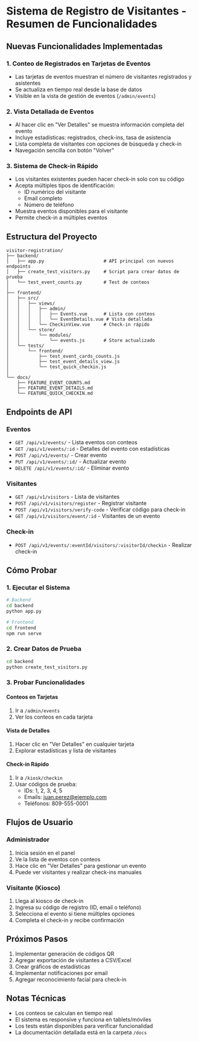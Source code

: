 # Sistema de Registro de Visitantes - Resumen de Funcionalidades

## Nuevas Funcionalidades Implementadas

### 1. Conteo de Registrados en Tarjetas de Eventos
- Las tarjetas de eventos muestran el número de visitantes registrados y asistentes
- Se actualiza en tiempo real desde la base de datos
- Visible en la vista de gestión de eventos (`/admin/events`)

### 2. Vista Detallada de Eventos
- Al hacer clic en "Ver Detalles" se muestra información completa del evento
- Incluye estadísticas: registrados, check-ins, tasa de asistencia
- Lista completa de visitantes con opciones de búsqueda y check-in
- Navegación sencilla con botón "Volver"

### 3. Sistema de Check-in Rápido
- Los visitantes existentes pueden hacer check-in solo con su código
- Acepta múltiples tipos de identificación:
  - ID numérico del visitante
  - Email completo
  - Número de teléfono
- Muestra eventos disponibles para el visitante
- Permite check-in a múltiples eventos

## Estructura del Proyecto

```
visitor-registration/
├── backend/
│   ├── app.py                      # API principal con nuevos endpoints
│   ├── create_test_visitors.py     # Script para crear datos de prueba
│   └── test_event_counts.py        # Test de conteos
│
├── frontend/
│   ├── src/
│   │   ├── views/
│   │   │   ├── admin/
│   │   │   │   ├── Events.vue      # Lista con conteos
│   │   │   │   └── EventDetails.vue # Vista detallada
│   │   │   └── CheckinView.vue     # Check-in rápido
│   │   └── store/
│   │       └── modules/
│   │           └── events.js       # Store actualizado
│   └── tests/
│       └── frontend/
│           ├── test_event_cards_counts.js
│           ├── test_event_details_view.js
│           └── test_quick_checkin.js
│
└── docs/
    ├── FEATURE_EVENT_COUNTS.md
    ├── FEATURE_EVENT_DETAILS.md
    └── FEATURE_QUICK_CHECKIN.md
```

## Endpoints de API

### Eventos
- `GET /api/v1/events/` - Lista eventos con conteos
- `GET /api/v1/events/:id` - Detalles del evento con estadísticas
- `POST /api/v1/events/` - Crear evento
- `PUT /api/v1/events/:id/` - Actualizar evento
- `DELETE /api/v1/events/:id/` - Eliminar evento

### Visitantes
- `GET /api/v1/visitors` - Lista de visitantes
- `POST /api/v1/visitors/register` - Registrar visitante
- `POST /api/v1/visitors/verify-code` - Verificar código para check-in
- `GET /api/v1/visitors/event/:id` - Visitantes de un evento

### Check-in
- `POST /api/v1/events/:eventId/visitors/:visitorId/checkin` - Realizar check-in

## Cómo Probar

### 1. Ejecutar el Sistema
```bash
# Backend
cd backend
python app.py

# Frontend
cd frontend
npm run serve
```

### 2. Crear Datos de Prueba
```bash
cd backend
python create_test_visitors.py
```

### 3. Probar Funcionalidades

#### Conteos en Tarjetas
1. Ir a `/admin/events`
2. Ver los conteos en cada tarjeta

#### Vista de Detalles
1. Hacer clic en "Ver Detalles" en cualquier tarjeta
2. Explorar estadísticas y lista de visitantes

#### Check-in Rápido
1. Ir a `/kiosk/checkin`
2. Usar códigos de prueba:
   - IDs: 1, 2, 3, 4, 5
   - Emails: juan.perez@ejemplo.com
   - Teléfonos: 809-555-0001

## Flujos de Usuario

### Administrador
1. Inicia sesión en el panel
2. Ve la lista de eventos con conteos
3. Hace clic en "Ver Detalles" para gestionar un evento
4. Puede ver visitantes y realizar check-ins manuales

### Visitante (Kiosco)
1. Llega al kiosco de check-in
2. Ingresa su código de registro (ID, email o teléfono)
3. Selecciona el evento si tiene múltiples opciones
4. Completa el check-in y recibe confirmación

## Próximos Pasos

1. Implementar generación de códigos QR
2. Agregar exportación de visitantes a CSV/Excel
3. Crear gráficos de estadísticas
4. Implementar notificaciones por email
5. Agregar reconocimiento facial para check-in

## Notas Técnicas

- Los conteos se calculan en tiempo real
- El sistema es responsive y funciona en tablets/móviles
- Los tests están disponibles para verificar funcionalidad
- La documentación detallada está en la carpeta `/docs`

